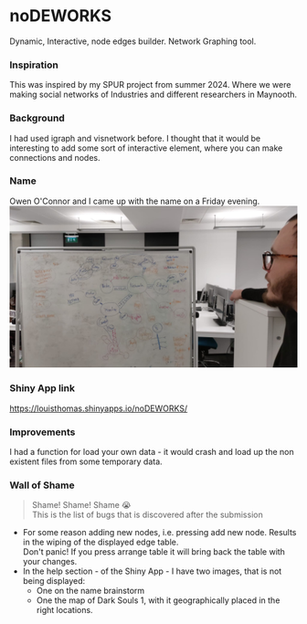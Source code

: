 # noDEWORKS
Dynamic, Interactive, node edges builder. Network Graphing tool. 

### Inspiration
This was inspired by my SPUR project from summer 2024. Where we were making social networks of Industries and different researchers in Maynooth.  

### Background
I had used igraph and visnetwork before. I thought that it would be interesting to add some sort of interactive element, where you can make connections and nodes.  

### Name
Owen O'Connor and I came up with the name on a Friday evening.  
![Brainstorm](./test/Brainstorm.png)

### Shiny App link
https://louisthomas.shinyapps.io/noDEWORKS/

### Improvements
I had a function for load your own data - it would crash and load up the non existent files from some temporary data. 

### Wall of Shame
> Shame! Shame! Shame 😭  
> This is the list of bugs that is discovered after the submission

- For some reason adding new nodes, i.e. pressing add new node. Results in the wiping of the displayed edge table.  
  Don't panic! If you press arrange table it will bring back the table with your changes.  
- In the help section - of the Shiny App - I have two images, that is not being displayed: 
  - One on the name brainstorm
  - One the map of Dark Souls 1, with it geographically placed in the right locations.  
